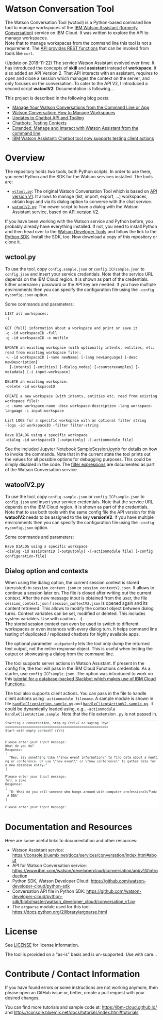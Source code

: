# Watson Conversation Tool
The Watson Conversation Tool (wctool) is a Python-based command line tool to manage workspaces of the [IBM Watson Assistant (formerly Conversation)](https://www.ibm.com/watson/developercloud/doc/conversation/index.html) service on IBM Cloud. It was written to explore the API to manage workspaces.   
Note that to manage workspaces from the command line this tool is not a requirement. The [API provides REST functions](https://www.ibm.com/watson/developercloud/conversation/api/v1/?curl#workspaces) that can be invoked from tools like `curl`.

(Update on 2018-11-22) The service Watson Assistant evolved over time. It has introduced the concepts of **skill** and **assistant** instead of **workspace**. It also added an API Version 2. That API interacts with an assistant, requires to open and close a session which manages the context on the server, and only focuses on the conversation. To cater to the API V2, I introduced a second script **watoolV2**. Documentation is following...


This project is described in the following blog posts:
* [Manage Your Watson Conversations from the Command Line or App](https://blog.4loeser.net/2017/03/manage-your-watson-conversations-from.html)
* [Watson Conversation: How to Manage Workspaces](https://www.ibm.com/blogs/bluemix/2017/04/watson-conversation-manage-workspaces/)
* [Updates to Chatbot API and Tooling](https://blog.4loeser.net/2017/05/updates-to-chatbot-api-and-tooling.html)
* [Chatbots: Testing Contexts](https://blog.4loeser.net/2017/07/chatbots-testing-contexts.html)
* [Extended: Manage and interact with Watson Assistant from the command line](https://blog.4loeser.net/2018/07/extended-manage-and-interact-with.html)
* [IBM Watson Assistant: Chatbot tool now supports testing client actions](https://blog.4loeser.net/2018/10/ibm-watson-assistant-chatbot-tool-now.html)

# Overview
The repository holds two tools, both Python scripts. In order to use them, you need Python and the SDK for the Watson services installed. The tools are:
* [`wctool.py`](wctool.py): The original Watson Conversation Tool which is based on [API version V1](https://console.bluemix.net/apidocs/assistant?language=python). It allows to manage (list, import, export, ...) workspaces, obtain logs and via its dialog option to converse with the chat service.
* [`watoolV2.py`](watoolV2.py): The newer script to have a dialog with the Watson Assistant service, based on [API version V2](https://console.bluemix.net/apidocs/assistant-v2?language=python#introduction).

If you have been working with the Watson service and Python before, you probably already have everything installed. If not, you need to install Python and then head over to the [Watson Developer Tools](https://www.ibm.com/watson/developercloud/developer-tools.html) and follow the link to the [Python SDK](https://github.com/watson-developer-cloud/python-sdk). Install the SDK, too. Now download a copy of this repository or clone it.   

## wctool.py
To use the tool, copy `config.sample.json` or `config.ICFsample.json` to `config.json` and insert your service credentials. Note that the service URL depends on the IBM Cloud region. It is shown as part of the credentials. Either username / password or the API key are needed. If you have multiple environments then you can specify the configuration file using the `-config myconfig.json` option.    

Some commands and parameters:
```
LIST all workspaces:
-l

GET (full) information about a workspace and print or save it
-g -id workspaceID -full       
-g -id workspaceID -o outfile

UPDATE an existing workspace (with optionally intents, entities, etc. read from existing workspace file):
-u -id workspaceID [-name newName] [-lang newLanguage] [-desc newDescription]
  [-intents] [-entities] [-dialog_nodes] [-counterexamples] [-metadata] [-i input-workspace]

DELETE an existing workspace:
-delete -id workspaceID

CREATE a new workspace (with intents, entities etc. read from existing workspace file):
-c -name workspace-name -desc workspace-description -lang workspace-language -i input-workspace

List LOGS for a specific workspace with an optional filter string
-logs -id workspaceID -filter filter-string

Have DIALOG using a specific workspace
-dialog -id workspaceID [-outputonly] -[-actionmodule file]
```

See the included Jupyter Notebook [SampleSession.ipynb](SampleSession.ipynb) for details on how to invoke the commands. Note that in the current state the tool prints out the values for all possible options for debugging purposes. This could be simply disabled in the code. The [filter expressions](https://www.ibm.com/watson/developercloud/doc/conversation/filter-reference.html) are documented as part of the Watson Conversation service.

## watoolV2.py
To use the tool, copy `config.sample.json` or `config.ICFsample.json` to `config.json` and insert your service credentials. Note that the service URL depends on the IBM Cloud region. It is shown as part of the credentials. Note that to use both tools with the same config file the API version for this **watoolV2** needs to be assigned to the key **versionV2**.  If you have multiple environments then you can specify the configuration file using the `-config myconfig.json` option.  

Some commands and parameters:
```
Have DIALOG using a specific workspace
-dialog -id assistantID [-outputonly] -[-actionmodule file] [-config configuration-file]
```

## Dialog option and contexts
When using the dialog option, the current session context is stored (persisted) in `session_context.json` or `session_contextV2.json`. It allows to continue a session later on. The file is closed after writing out the current context. After the new message input is obtained from the user, the file `session_context.json` / `session_contextV2.json` is opened again and its content retrieved. This allows to modify the context object between dialog turns. Context variables can be set, modified or deleted. This includes system variables. Use with caution... :)   
The stored session context can even be used to switch to different workspaces or even instances with every dialog turn. It helps command line testing of duplicated / replicated chatbots for highly available apps.

The optional parameter `-outputonly` lets the tool only dump the returned text output, not the entire response object. This is useful when testing the output or showcasing a dialog from the command line.

The tool supports server actions in Watson Assistant. If present in the config file, the tool will pass in the IBM Cloud Functions credentials. As a starter, use `config.ICFsample.json`. The option was introduced to work on this [tutorial for a database-backed Slackbot which makes use of IBM Cloud Functions](https://console.bluemix.net/docs/tutorials/slack-chatbot-database-watson.html).

The tool also supports client actions. You can pass in the file to handle client actions using `-actionmodule filename`. A sample module is shown in file [`handleClientAction.sample.py`](handleClientAction.sample.py) and [`handleClientActionV2.sample.py`](handleClientActionV2.sample.py). It could be dynamically loaded using, e.g., `-actionmodule handleClientAction.sample`. Note that the file extension `.py` is not passed in.

![](conversation1.png)

# Documentation and Resources
Here are some useful links to documentation and other resources:
* Watson Assistant service: https://console.bluemix.net/docs/services/conversation/index.html#about
* API for Watson Conversation service: https://www.ibm.com/watson/developercloud/conversation/api/v1/#introduction
* Python SDK, Watson Developer Cloud: https://github.com/watson-developer-cloud/python-sdk
* Conversation API file in Python SDK: https://github.com/watson-developer-cloud/python-sdk/blob/master/watson_developer_cloud/conversation_v1.py
* The `argparse` module used for this tool: https://docs.python.org/2/library/argparse.html

# License
See [LICENSE](LICENSE) for license information.

The tool is provided on a "as-is" basis and is un-supported. Use with care...

# Contribute / Contact Information
If you have found errors or some instructions are not working anymore, then please open an GitHub issue or, better, create a pull request with your desired changes.

You can find more tutorials and sample code at:
https://ibm-cloud.github.io/ and https://console.bluemix.net/docs/tutorials/index.html#tutorials
